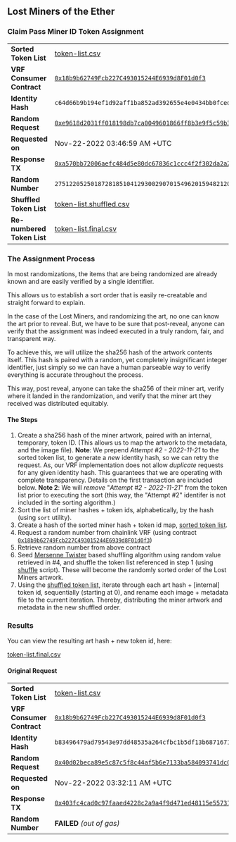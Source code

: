 ## Lost Miners of the Ether
### Claim Pass Miner ID Token Assignment

|||
|---|---|
| **Sorted Token List** | [token-list.csv](./token-list.csv) |
| **VRF Consumer Contract** | [`0x18b9b62749Fcb227C493015244E6939d8F01d0f3`](https://etherscan.io/address/0x18b9b62749Fcb227C493015244E6939d8F01d0f3) |
| **Identity Hash** | `c64d66b9b194ef1d92aff1ba852ad392655e4e0434bb0fced15f961c760f2d19` |
| **Random Request** | [`0xe9618d2031ff018198db7ca0049601866ff8b3e9f5c59b3c4e3e505dab730a94`](https://etherscan.io/tx/0xe9618d2031ff018198db7ca0049601866ff8b3e9f5c59b3c4e3e505dab730a94) |
| **Requested on** | Nov-22-2022 03:46:59 AM +UTC |
| **Response TX** | [`0xa570bb72006aefc484d5e80dc67836c1ccc4f2f302da2a2a8791291e5e5773e4`](https://etherscan.io/tx/0xa570bb72006aefc484d5e80dc67836c1ccc4f2f302da2a2a8791291e5e5773e4) |
| **Random Number** | `27512205250187281851041293002907015496201594821208882660234264546083220778652` |
| **Shuffled Token List** | [token-list.shuffled.csv](./token-list.shuffled.csv) |
| **Re-numbered Token List** | [token-list.final.csv](./token-list.final.csv) |

### The Assignment Process

In most randomizations, the items that are being randomized are already known and are easily verified by a single identifier.

This allows us to establish a sort order that is easily re-creatable and straight forward to explain.

In the case of the Lost Miners, and randomizing the art, no one can know the art prior to reveal. But, we have to be sure that post-reveal, anyone can verify
that the assignment was indeed executed in a truly random, fair, and transparent way.

To achieve this, we will utilize the sha256 hash of the artwork contents itself. This hash is paired with a random, yet completely insignificant integer identifier, just simply so we can have a human parseable way to verify everything is accurate throughout the process.

This way, post reveal, anyone can take the sha256 of their miner art, verify where it landed in the randomization, and verify that the miner art they received was distributed equitably.

#### The Steps

1. Create a sha256 hash of the miner artwork, paired with an internal, temporary, token ID. (This allows us to map the artwork to the metadata, and the image file).
**Note**: We prepend _Attempt #2 - 2022-11-21_ to the sorted token list, to generate a _new_ identity hash, so we can retry the request. As, our VRF implementation does not allow _duplicate_ requests for any given identity hash. This guarantees that we are operating with complete transparency. Details on the first transaction are included below.
**Note 2**: We will _remove_ "_Attempt #2 - 2022-11-21_" from the token list prior to executing the sort (this way, the "Attempt #2" identifer is not included in the sorting algorithm.)
2. Sort the list of miner hashes + token ids, alphabetically, by the hash (using `sort` utility).
3. Create a hash of the sorted miner hash + token id map, [sorted token list](./token-list.sorted.csv).
4. Request a random number from chainlink VRF (using contract [`0x18b9b62749Fcb227C493015244E6939d8F01d0f3`](https://etherscan.io/address/0x18b9b62749Fcb227C493015244E6939d8F01d0f3))
5. Retrieve random number from above contract
6. Seed [Mersenne Twister](https://en.wikipedia.org/wiki/Mersenne_Twister) based shuffling algorithm using random value retrieved in #4, and shuffle the token list referenced in step 1 (using [shuffle](./scripts/shuffle) script). These will become the randomly sorted order of the Lost Miners artwork.
7. Using the [shuffled token list](./token-list.shuffled.csv), iterate through each art hash + [internal] token id, sequentially (starting at 0), and rename each image + metadata file to the current iteration. Thereby, distributing the miner artwork and metadata in the new shuffled order.

### Results

You can view the resulting art hash + new token id, here:

[token-list.final.csv](./token-list.final.csv)

#### Original Request

|||
|---|---|
| **Sorted Token List** | [token-list.csv](./token-list.csv) |
| **VRF Consumer Contract** | [`0x18b9b62749Fcb227C493015244E6939d8F01d0f3`](https://etherscan.io/address/0x18b9b62749Fcb227C493015244E6939d8F01d0f3) |
| **Identity Hash** | `b83496479ad79543e97dd48535a264cfbc1b5df13b68716717aa8a7c98451b16` |
| **Random Request** | [`0x40d02beca89e5c87c5f8c44af5b6e7133ba584093741dc040aa043a54b17e7c2`](https://etherscan.io/tx/0x40d02beca89e5c87c5f8c44af5b6e7133ba584093741dc040aa043a54b17e7c2) |
| **Requested on** | Nov-22-2022 03:32:11 AM +UTC |
| **Response TX** | [`0x403fc4cad0c97faaed4228c2a9a4f9d471ed48115e55731213fdccc205bbb12b`](https://etherscan.io/tx/0x403fc4cad0c97faaed4228c2a9a4f9d471ed48115e55731213fdccc205bbb12b) |
| **Random Number** | **FAILED** _(out of gas)_ |
